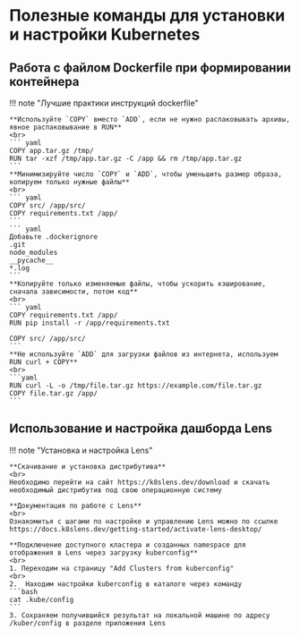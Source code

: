 # Полезные команды для установки и настройки Kubernetes

## Работа с файлом Dockerfile при формировании контейнера
!!! note "Лучшие практики инструкций dockerfile"

    **Используйте `COPY` вместо `ADD`, если не нужно распаковывать архивы, явное распаковывание в RUN**
    <br>
    ``` yaml
    COPY app.tar.gz /tmp/
    RUN tar -xzf /tmp/app.tar.gz -C /app && rm /tmp/app.tar.gz
    ```
    **Минимизируйте число `COPY` и `ADD`, чтобы уменьшить размер образа, копируем только нужные файлы**
    <br>
    ``` yaml
    COPY src/ /app/src/
    COPY requirements.txt /app/
    ```
    ``` yaml
    Добавьте .dockerignore
    .git
    node_modules
    __pycache__
    *.log
    ```
    **Копируйте только изменяемые файлы, чтобы ускорить кэширование, сначала зависимости, потом код**
    <br>
    ``` yaml
    COPY requirements.txt /app/
    RUN pip install -r /app/requirements.txt

    COPY src/ /app/src/
    ```
    **Не используйте `ADD` для загрузки файлов из интернета, используем RUN curl + COPY**
    <br>
    ```yaml
    RUN curl -L -o /tmp/file.tar.gz https://example.com/file.tar.gz
    COPY file.tar.gz /app/
    ```

## Использование и настройка дашборда Lens
!!! note "Установка и настройка Lens"

    **Скачивание и установка дистрибутива**
    <br>
    Необходимо перейти на сайт https://k8slens.dev/download и скачать необходимый дистрибутив под свою операционную систему

    **Документация по работе с Lens**
    <br>
    Ознакомитья с шагами по настройке и управлению Lens можно по ссылке https://docs.k8slens.dev/getting-started/activate-lens-desktop/

    **Подключение доступного кластера и созданных namespace для отображения в Lens через загрузку kuberconfig**
    <br>
    1. Переходим на страницу "Add Clusters from kuberconfig"
    <br>
    2.  Находим настройки kuberconfig в каталоге через команду
    ```bash
    cat .kube/config
    ```
    3. Сохраняем получившийся результат на локальной машине по адресу /kuber/config в разделе приложения Lens
